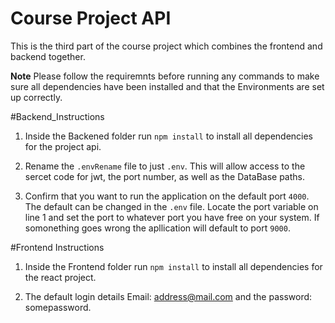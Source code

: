 # Course Project API
This is the third part of the course project which combines the frontend and backend together.

**Note** Please follow the requiremnts before running any commands to make sure all dependencies have been installed and that the Environments are set up correctly.

#Backend_Instructions
1. Inside the Backened folder run `npm install` to install all dependencies for the project api.

2. Rename the `.envRename` file to just `.env`. This will allow access to the sercet code for jwt, the port number, as well as the DataBase paths.

3. Confirm that you want to run the application on the default port `4000`. The default can be changed in the `.env` file. Locate the port variable on line 1 and set the port to whatever port you have free on your system. If somonething goes wrong the apllication will default to port `9000`.

#Frontend Instructions

1. Inside the Frontend folder run `npm install` to install all dependencies for the react project.

2. The default login details Email: address@mail.com and the password: somepassword.